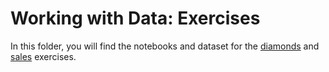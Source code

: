 # Working with Data: Exercises

In this folder, you will find the notebooks and dataset for the [diamonds](04.1_diamonds_exercise) and [sales](04.2_sales_exercise) exercises.